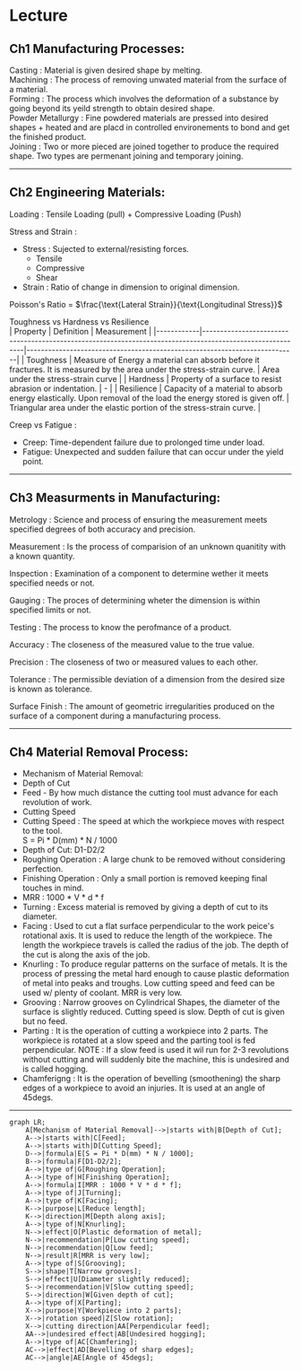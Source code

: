 # Lecture


## Ch1 Manufacturing Processes:  
  
Casting : Material is given desired shape by melting.  
Machining : The process of removing unwated material from the surface of a material.  
Forming : The process which involves the deformation of a substance by going beyond its yeild strength to obtain desired shape.  
Powder Metallurgy : Fine powdered materials are pressed into desired shapes + heated and are placd in controlled environements to bond and get the finished product.  
Joining : Two or more pieced are joined together to produce the required shape. Two types are permenant joining and temporary joining.   

---

## Ch2 Engineering Materials:

Loading : Tensile Loading (pull) + Compressive Loading (Push)

Stress and Strain :  
- Stress : Sujected to external/resisting forces.  
    - Tensile
    - Compressive
    - Shear  
- Strain : Ratio of change in dimension to original dimension. 

Poisson's Ratio = $\frac{\text{Lateral Strain}}{\text{Longitudinal Stress}}$

Toughness vs Hardness vs Resilience  
| Property   | Definition                                                                                               | Measurement                                                                |
|------------|----------------------------------------------------------------------------------------------------------|---------------------------------------------------------------------------|
| Toughness  | Measure of Energy a material can absorb before it fractures. It is measured by the area under the stress-strain curve. | Area under the stress-strain curve                                          |
| Hardness   | Property of a surface to resist abrasion or indentation.                                                  | -                                                                         |
| Resilience | Capacity of a material to absorb energy elastically. Upon removal of the load the energy stored is given off. | Triangular area under the elastic portion of the stress-strain curve.    |


Creep vs Fatigue :

- Creep: Time-dependent failure due to prolonged time under load. 
- Fatigue: Unexpected and sudden failure that can occur under the yield point.

---

## Ch3 Measurments in Manufacturing:

Metrology : Science and process of ensuring the measurement meets specified degrees of both accuracy and precision. 

Measurement : Is the process of comparision of an unknown quanitity with a known quantity.

Inspection : Examination of a component to determine wether it meets specified needs or not.

Gauging : The proces of determining wheter the dimension is within specified limits or not. 

Testing : The process to know the perofmance of a product. 

Accuracy : The closeness of the measured value to the true value.
 
Precision : The closeness of two or measured values to each other. 

Tolerance : The permissible deviation of a dimension from the desired size is known as tolerance. 

Surface Finish : The amount of geometric irregularities produced on the surface of a component during a manufacturing process.  

---

## Ch4 Material Removal Process:

- Mechanism of Material Removal:  
- Depth of Cut  
- Feed - By how much distance the cutting tool must advance for each revolution of work.  
- Cutting Speed 
- Cutting Speed : The speed at which the workpiece moves with respect to the tool.  
S = Pi * D(mm) * N / 1000 
- Depth of Cut: D1-D2/2  
- Roughing Operation : A large chunk to be removed without considering perfection.  
- Finishing Operation : Only a small portion is removed keeping final touches in mind.
- MRR : 1000 * V * d * f  
- Turning : Excess material is removed by giving a depth of cut to its diameter.  
- Facing : Used to cut a flat surface perpendicular to the work peice's rotational axis. It is used to reduce the length of the workpiece. The length the workpiece travels is called the radius of the job. The depth of the cut is along the axis of the job.  
- Knurling : To produce regular patterns on the surface of metals. It is the process of pressing the metal hard enough to cause plastic deformation of metal into peaks and troughs. Low cutting speed and feed can be used w/ plenty of coolant. MRR is very low.  
- Grooving : Narrow grooves on Cylindrical Shapes, the diameter of the surface is slightly reduced. Cutting speed is slow. Depth of cut is given but no feed.  
- Parting : It is the operation of cutting a workpiece into 2 parts. The workpiece is rotated at a slow speed and the parting tool is fed perpendicular. NOTE : If a slow feed is used it wil run for 2-3 revolutions without cutting and will suddenly bite the machine, this is undesired and is called hogging.  
- Chamferigng : It is the operation of bevelling (smoothening) the sharp edges of a workpiece to avoid an injuries. It is used at an angle of 45degs.

---
```mermaid
graph LR;
    A[Mechanism of Material Removal]-->|starts with|B[Depth of Cut];
    A-->|starts with|C[Feed];
    A-->|starts with|D[Cutting Speed];
    D-->|formula|E[S = Pi * D(mm) * N / 1000];
    B-->|formula|F[D1-D2/2];
    A-->|type of|G[Roughing Operation];
    A-->|type of|H[Finishing Operation];
    A-->|formula|I[MRR : 1000 * V * d * f];
    A-->|type of|J[Turning];
    A-->|type of|K[Facing];
    K-->|purpose|L[Reduce length];
    K-->|direction|M[Depth along axis];
    A-->|type of|N[Knurling];
    N-->|effect|O[Plastic deformation of metal];
    N-->|recommendation|P[Low cutting speed];
    N-->|recommendation|Q[Low feed];
    N-->|result|R[MRR is very low];
    A-->|type of|S[Grooving];
    S-->|shape|T[Narrow grooves];
    S-->|effect|U[Diameter slightly reduced];
    S-->|recommendation|V[Slow cutting speed];
    S-->|direction|W[Given depth of cut];
    A-->|type of|X[Parting];
    X-->|purpose|Y[Workpiece into 2 parts];
    X-->|rotation speed|Z[Slow rotation];
    X-->|cutting direction|AA[Perpendicular feed];
    AA-->|undesired effect|AB[Undesired hogging];
    A-->|type of|AC[Chamfering];
    AC-->|effect|AD[Bevelling of sharp edges];
    AC-->|angle|AE[Angle of 45degs];
```
